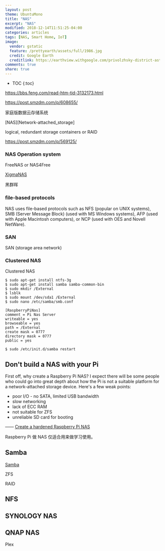 ```yaml
---
layout: post
theme: UbuntuMono
title: "NAS"
excerpt: "NAS"
modified: 2018-12-14T11:51:25-04:00
categories: articles
tags: [NAS, Smart Home, IoT]
image:
  vendor: gstatic
  feature: /prettyearth/assets/full/1986.jpg
  credit: Google Earth
  creditlink: https://earthview.withgoogle.com/privolzhsky-district-astrakhan-oblast-russia-1986
comments: true
share: true
---
```


* TOC
{:toc}

https://bbs.feng.com/read-htm-tid-3132173.html

https://post.smzdm.com/p/608655/

家庭版数据云存储系统

[NAS][Network-attached_storage]

logical, redundant storage containers or RAID

https://post.smzdm.com/p/569125/

### NAS Operation system

FreeNAS or NAS4Free

[XigmaNAS](https://www.wikiwand.com/en/XigmaNAS)

黑群晖

### file-based protocols

NAS uses file-based protocols such as NFS (popular on UNIX systems), SMB (Server Message Block) (used with MS Windows systems), AFP (used with Apple Macintosh computers), or NCP (used with OES and Novell NetWare). 

### SAN
SAN (storage area network)

### Clustered NAS

Clustered NAS

```
$ sudo apt-get install ntfs-3g
$ sudo apt-get install samba samba-common-bin
$ sudo mkdir /External
$ lsblk
$ sudo mount /dev/sda1 /External
$ sudo nano /etc/samba/smb.conf
```

```
[RaspberryPiNas]
comment = Pi Nas Server
writeable = yes
browseable = yes
path = /External
create mask = 0777
directory mask = 0777
public = yes
```

```
$ sudo /etc/init.d/samba restart

```


## Don't build a NAS with your Pi
First off, why create a Raspberry Pi NAS? I expect there will be some people who could go into great depth about how the Pi is not a suitable platform for a network-attached storage device. Here's a few weak points:

* poor I/O - no SATA, limited USB bandwidth
* slow networking
* lack of ECC RAM
* not suitable for ZFS
* unreliable SD card for booting

—— [Create a hardened Raspberry Pi NAS](https://blog.alexellis.io/hardened-raspberry-pi-nas/)

Raspberry Pi 做 NAS 仅适合用来做学习使用。

## Samba

[Samba](https://www.wikiwand.com/en/Samba_(software))

ZFS

RAID

## NFS

## SYNOLOGY NAS

## QNAP NAS

Plex
